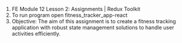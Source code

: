 1.  FE Module 12 Lesson 2: Assignments | Redux Toolkit
2.  To run program open fitness_tracker_app-react
3.  Objective: The aim of this assignment is to create a fitness tracking application with robust state management solutions to handle user activities efficiently. 
